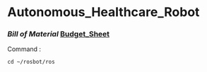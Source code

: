 # Autonomous_Healthcare_Robot

### ***Bill of Material*** [Budget_Sheet](https://docs.google.com/spreadsheets/d/1ybMW6c9HRaUdzdt39bDZlsrdD87TvU68/edit#gid=398810524)

Command :
```
cd ~/rosbot/ros
```
